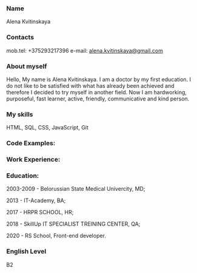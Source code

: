 ### Name
Alena Kvitinskaya

### Contacts
mob.tel: +375293217396
e-mail: alena.kvitinskaya@gmail.com

### About myself

Hello, My name is Alena Kvitinskaya. I am a doctor by my first education. I do not like to be satisfied with what has already been achieved and therefore I decided to try myself in another field. Now I am hardworking, purposeful, fast learner, active, friendly, communicative and kind person.

### My skills 

HTML, SQL, CSS, JavaScript, Git

### Code Examples:

### Work Experience:

### Education: 
2003-2009 - Belorussian State Medical Univercity, MD;

2013 - IT-Academy, BA;

2017 - HRPR SCHOOL, HR;

2018 - SkillUp IT SPECIALIST TREINING CENTER, QA;

2020 - RS School, Front-end developer.

### English Level
B2
  
